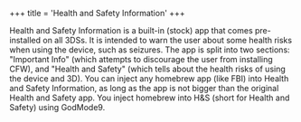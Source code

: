 +++
title = 'Health and Safety Information'
+++

Health and Safety Information is a built-in (stock) app that comes
pre-installed on all 3DSs. It is intended to warn the user about some
health risks when using the device, such as seizures. The app is split
into two sections: "Important Info" (which attempts to discourage the
user from installing CFW), and "Health and Safety" (which tells about
the health risks of using the device and 3D). You can inject any
homebrew app (like FBI) into Health and Safety Information, as long as
the app is not bigger than the original Health and Safety app. You
inject homebrew into H&S (short for Health and Safety) using GodMode9.